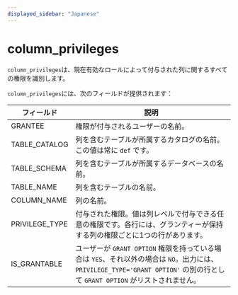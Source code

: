 ```yaml
---
displayed_sidebar: "Japanese"
---
```


# column_privileges

`column_privileges`は、現在有効なロールによって付与された列に関するすべての権限を識別します。

`column_privileges`には、次のフィールドが提供されます：

| **フィールド**   | **説明**                                                     |
| -------------- | ------------------------------------------------------------ |
| GRANTEE        | 権限が付与されるユーザーの名前。                                    |
| TABLE_CATALOG  | 列を含むテーブルが所属するカタログの名前。この値は常に `def` です。 |
| TABLE_SCHEMA   | 列を含むテーブルが所属するデータベースの名前。                           |
| TABLE_NAME     | 列を含むテーブルの名前。                                           |
| COLUMN_NAME    | 列の名前。                                                      |
| PRIVILEGE_TYPE | 付与された権限。値は列レベルで付与できる任意の権限です。各行には、グランティーが保持する列の権限ごとに1つの行があります。 |
| IS_GRANTABLE   | ユーザーが `GRANT OPTION` 権限を持っている場合は `YES`、それ以外の場合は `NO`。出力には、`PRIVILEGE_TYPE='GRANT OPTION'` の別の行として `GRANT OPTION` がリストされません。 |
